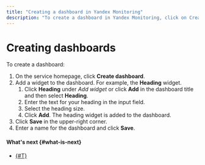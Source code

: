 ```yaml
---
title: "Creating a dashboard in Yandex Monitoring"
description: "To create a dashboard in Yandex Monitoring, click on Create dashboard on the main page of the service. Add a widget to the dashboard. Click the Title in the Add widget block, or click Add in the dashboard title, and then Title. Enter the text in the input field. Select the size Click Add. The title widget will be added to the dashboard. Click Save in the top right corner. Enter a name for the dashboard and click Save. "
---
```


# Creating dashboards

To create a dashboard:

1. On the service homepage, click **Create dashboard**.
1. Add a widget to the dashboard. For example, the **Heading** widget.
    1. Click **Heading** under _Add widget_ or click **Add** in the dashboard title and then select **Heading**.
    1. Enter the text for your heading in the input field.
    1. Select the heading size.
    1. Click **Add**. The heading widget is added to the dashboard.
1. Click **Save** in the upper-right corner.
1. Enter a name for the dashboard and click **Save**.

#### What's next {#what-is-next}

- [{#T}](add-widget.md)


